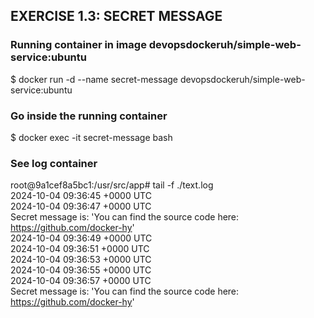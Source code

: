 ## EXERCISE 1.3: SECRET MESSAGE

### Running container in image devopsdockeruh/simple-web-service:ubuntu
$ docker run -d --name secret-message devopsdockeruh/simple-web-service:ubuntu

### Go inside the running container 
$ docker exec -it secret-message bash

### See log container
root@9a1cef8a5bc1:/usr/src/app# tail -f ./text.log
<br>2024-10-04 09:36:45 +0000 UTC
<br>2024-10-04 09:36:47 +0000 UTC
<br>Secret message is: 'You can find the source code here: https://github.com/docker-hy'
<br>2024-10-04 09:36:49 +0000 UTC
<br>2024-10-04 09:36:51 +0000 UTC
<br>2024-10-04 09:36:53 +0000 UTC
<br>2024-10-04 09:36:55 +0000 UTC
<br>2024-10-04 09:36:57 +0000 UTC
<br>Secret message is: 'You can find the source code here: https://github.com/docker-hy'

